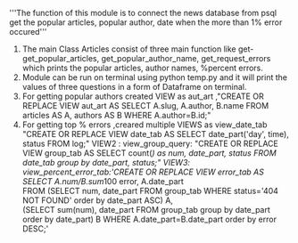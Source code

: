 '''The function of this module is to connect the news database
from psql get the popular articles, popular author, date when the more than 1% error occured'''

1. The main Class Articles consist of three main function like get-get_popular_articles, get_popular_author_name, get_request_errors
which prints the popular articles, author names, %percent errors.
2. Module can be run on terminal using python temp.py and it will print the values of three questions in a form of Dataframe on terminal.
3. For getting popular authors created VIEW as aut_art ,"CREATE OR REPLACE VIEW aut_art AS SELECT A.slug, A.author, B.name FROM articles AS A, authors AS B WHERE A.author=B.id;"
4. For getting top % errors ,creared multiple VIEWS as view_date_tab
"CREATE OR REPLACE VIEW date_tab AS SELECT date_part('day', time), status FROM log;"
VIEW2 : view_group_query: "CREATE OR REPLACE VIEW group_tab AS SELECT count(*) as num, date_part, status FROM date_tab group by date_part, status;"
VIEW3: view_percent_error_tab:'CREATE OR REPLACE VIEW error_tab AS SELECT A.num/B.sum*100 error, A.date_part \
    FROM (SELECT num, date_part FROM group_tab WHERE status='404 NOT FOUND' order by date_part ASC) A, \
    (SELECT sum(num), date_part FROM group_tab group by date_part order by date_part) B WHERE A.date_part=B.date_part order by error DESC;'
